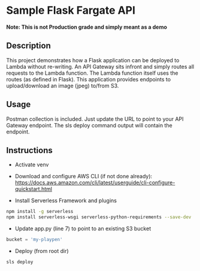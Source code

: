 # Sample Flask Fargate API
**Note: This is not Production grade and simply meant as a demo**

## Description

This project demonstrates how a Flask application can be deployed to Lambda without re-writing. An API Gateway sits infront and simply routes all requests to the Lambda function. The Lambda function itself uses the routes (as defined in Flask). This application provides endpoints to upload/download an image (jpeg) to/from S3.

## Usage

Postman collection is included. Just update the URL to point to your API Gateway endpoint. The sls deploy command output will contain the endpoint.

## Instructions

- Activate venv

- Download and configure AWS CLI (if not done already): 
https://docs.aws.amazon.com/cli/latest/userguide/cli-configure-quickstart.html

- Install Serverless Framework and plugins

```bash
npm install -g serverless
npm install serverless-wsgi serverless-python-requirements --save-dev
```

- Update app.py (line 7) to point to an existing S3 bucket 
```py
bucket = 'my-playpen'
```

- Deploy (from root dir)

```bash
sls deploy
```
